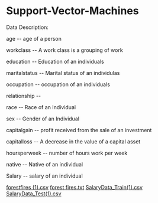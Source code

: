 # Support-Vector-Machines
Data Description:

age -- age of a person

workclass	-- A work class is a grouping of work 

education	-- Education of an individuals	

maritalstatus -- Marital status of an individulas	

occupation	 -- occupation of an individuals

relationship -- 	

race --  Race of an Individual

sex --  Gender of an Individual

capitalgain --  profit received from the sale of an investment	

capitalloss	-- A decrease in the value of a capital asset

hoursperweek -- number of hours work per week	

native -- Native of an individual

Salary -- salary of an individual

[forestfires (1).csv](https://github.com/rushikeshw791/Support-Vector-Machines/files/10083336/forestfires.1.csv)
[forest fires.txt](https://github.com/rushikeshw791/Support-Vector-Machines/files/10083337/forest.fires.txt)
[SalaryData_Train(1).csv](https://github.com/rushikeshw791/Support-Vector-Machines/files/10083348/SalaryData_Train.1.csv)
[SalaryData_Test(1).csv](https://github.com/rushikeshw791/Support-Vector-Machines/files/10083349/SalaryData_Test.1.csv)
